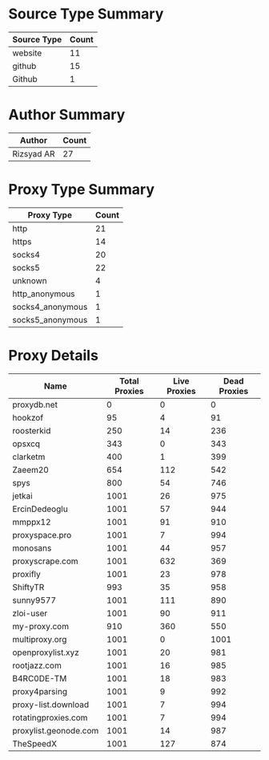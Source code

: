 # Source Type Summary

| Source Type | Count |
|-------------|-------|
| website | 11 |
| github | 15 |
| Github | 1 |


# Author Summary

| Author | Count |
|--------|-------|
| Rizsyad AR | 27 |


# Proxy Type Summary

| Proxy Type | Count |
|------------|-------|
| http | 21 |
| https | 14 |
| socks4 | 20 |
| socks5 | 22 |
| unknown | 4 |
| http_anonymous | 1 |
| socks4_anonymous | 1 |
| socks5_anonymous | 1 |


# Proxy Details

| Name | Total Proxies | Live Proxies | Dead Proxies |
|------|---------------|--------------|---------------|
| proxydb.net | 0 | 0 | 0 |
| hookzof | 95 | 4 | 91 |
| roosterkid | 250 | 14 | 236 |
| opsxcq | 343 | 0 | 343 |
| clarketm | 400 | 1 | 399 |
| Zaeem20 | 654 | 112 | 542 |
| spys | 800 | 54 | 746 |
| jetkai | 1001 | 26 | 975 |
| ErcinDedeoglu | 1001 | 57 | 944 |
| mmppx12 | 1001 | 91 | 910 |
| proxyspace.pro | 1001 | 7 | 994 |
| monosans | 1001 | 44 | 957 |
| proxyscrape.com | 1001 | 632 | 369 |
| proxifly | 1001 | 23 | 978 |
| ShiftyTR | 993 | 35 | 958 |
| sunny9577 | 1001 | 111 | 890 |
| zloi-user | 1001 | 90 | 911 |
| my-proxy.com | 910 | 360 | 550 |
| multiproxy.org | 1001 | 0 | 1001 |
| openproxylist.xyz | 1001 | 20 | 981 |
| rootjazz.com | 1001 | 16 | 985 |
| B4RC0DE-TM | 1001 | 18 | 983 |
| proxy4parsing | 1001 | 9 | 992 |
| proxy-list.download | 1001 | 7 | 994 |
| rotatingproxies.com | 1001 | 7 | 994 |
| proxylist.geonode.com | 1001 | 14 | 987 |
| TheSpeedX | 1001 | 127 | 874 |
